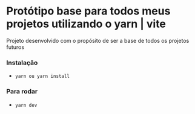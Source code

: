# Protótipo base para todos meus projetos utilizando o yarn | vite

Projeto desenvolvido com o propósito de ser a base de todos os projetos futuros

### Instalação

- `yarn ou yarn install`

### Para rodar

- `yarn dev`
